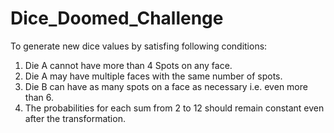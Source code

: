 # Dice_Doomed_Challenge
To generate new dice values by satisfing following conditions:
1. Die A cannot have more than 4 Spots on any face.
2. Die A may have multiple faces with the same number of spots.
3. Die B can have as many spots on a face as necessary i.e. even more than 6.
4. The probabilities for each sum from 2 to 12 should remain constant even after the transformation.
